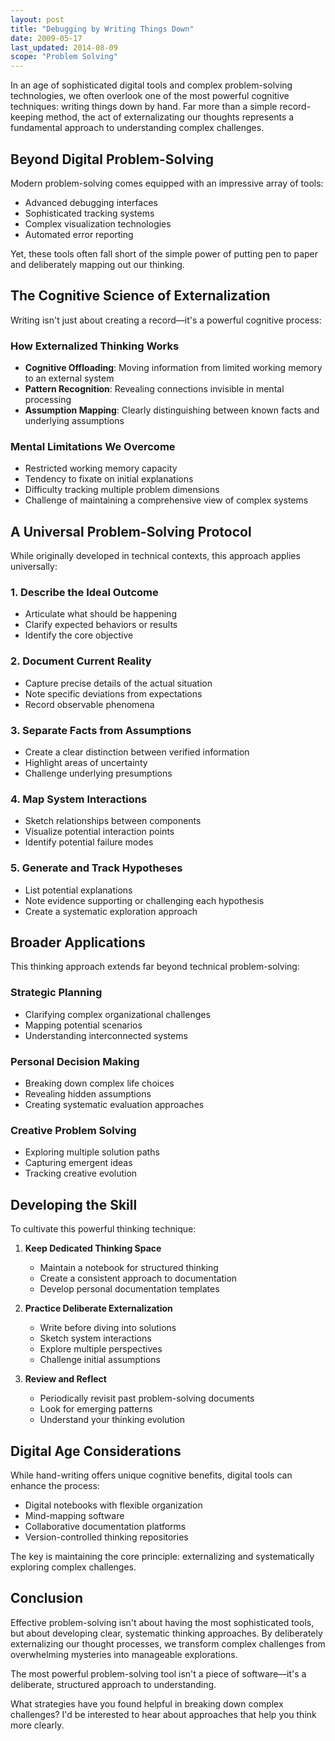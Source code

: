 ```yaml
---
layout: post
title: "Debugging by Writing Things Down"
date: 2009-05-17
last_updated: 2014-08-09
scope: "Problem Solving"
---
```


In an age of sophisticated digital tools and complex problem-solving technologies, we often overlook one of the most powerful cognitive techniques: writing things down by hand. Far more than a simple record-keeping method, the act of externalizating our thoughts represents a fundamental approach to understanding complex challenges.

## Beyond Digital Problem-Solving

Modern problem-solving comes equipped with an impressive array of tools:
- Advanced debugging interfaces
- Sophisticated tracking systems
- Complex visualization technologies
- Automated error reporting

Yet, these tools often fall short of the simple power of putting pen to paper and deliberately mapping out our thinking.

## The Cognitive Science of Externalization

Writing isn't just about creating a record—it's a powerful cognitive process:

### How Externalized Thinking Works
- **Cognitive Offloading**: Moving information from limited working memory to an external system
- **Pattern Recognition**: Revealing connections invisible in mental processing
- **Assumption Mapping**: Clearly distinguishing between known facts and underlying assumptions

### Mental Limitations We Overcome
- Restricted working memory capacity
- Tendency to fixate on initial explanations
- Difficulty tracking multiple problem dimensions
- Challenge of maintaining a comprehensive view of complex systems

## A Universal Problem-Solving Protocol

While originally developed in technical contexts, this approach applies universally:

### 1. Describe the Ideal Outcome
- Articulate what should be happening
- Clarify expected behaviors or results
- Identify the core objective

### 2. Document Current Reality
- Capture precise details of the actual situation
- Note specific deviations from expectations
- Record observable phenomena

### 3. Separate Facts from Assumptions
- Create a clear distinction between verified information
- Highlight areas of uncertainty
- Challenge underlying presumptions

### 4. Map System Interactions
- Sketch relationships between components
- Visualize potential interaction points
- Identify potential failure modes

### 5. Generate and Track Hypotheses
- List potential explanations
- Note evidence supporting or challenging each hypothesis
- Create a systematic exploration approach

## Broader Applications

This thinking approach extends far beyond technical problem-solving:

### Strategic Planning
- Clarifying complex organizational challenges
- Mapping potential scenarios
- Understanding interconnected systems

### Personal Decision Making
- Breaking down complex life choices
- Revealing hidden assumptions
- Creating systematic evaluation approaches

### Creative Problem Solving
- Exploring multiple solution paths
- Capturing emergent ideas
- Tracking creative evolution

## Developing the Skill

To cultivate this powerful thinking technique:

1. **Keep Dedicated Thinking Space**
   - Maintain a notebook for structured thinking
   - Create a consistent approach to documentation
   - Develop personal documentation templates

2. **Practice Deliberate Externalization**
   - Write before diving into solutions
   - Sketch system interactions
   - Explore multiple perspectives
   - Challenge initial assumptions

3. **Review and Reflect**
   - Periodically revisit past problem-solving documents
   - Look for emerging patterns
   - Understand your thinking evolution

## Digital Age Considerations

While hand-writing offers unique cognitive benefits, digital tools can enhance the process:
- Digital notebooks with flexible organization
- Mind-mapping software
- Collaborative documentation platforms
- Version-controlled thinking repositories

The key is maintaining the core principle: externalizing and systematically exploring complex challenges.

## Conclusion

Effective problem-solving isn't about having the most sophisticated tools, but about developing clear, systematic thinking approaches. By deliberately externalizing our thought processes, we transform complex challenges from overwhelming mysteries into manageable explorations.

The most powerful problem-solving tool isn't a piece of software—it's a deliberate, structured approach to understanding.

What strategies have you found helpful in breaking down complex challenges? I'd be interested to hear about approaches that help you think more clearly.